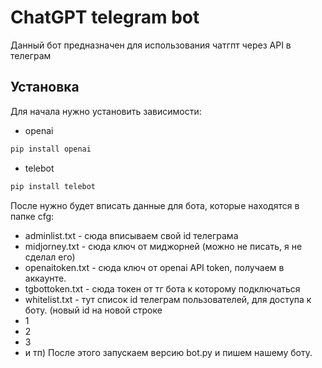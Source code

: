 
# ChatGPT telegram bot
Данный бот предназначен для использования чатгпт через API в телеграм
## Установка
Для начала нужно установить зависимости:
- openai
```bash
pip install openai
```
- telebot
```bash
pip install telebot
```
После нужно будет вписать данные для бота, которые находятся в папке cfg:
- adminlist.txt - сюда вписываем свой id телеграма
- midjorney.txt - сюда ключ от миджорней (можно не писать, я не сделал его)
- openaitoken.txt - сюда ключ от openai API token, получаем в аккаунте.
- tgbottoken.txt - сюда токен от тг бота к которому подключаться
- whitelist.txt - тут список id телеграм пользователей, для доступа к боту. (новый id на новой строке
- 1
- 2
- 3
- и тп)
После этого запускаем версию  bot.py и пишем нашему боту.
